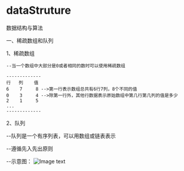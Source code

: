 # dataStruture
数据结构与算法

一、稀疏数组和队列

1、稀疏数组

    --当一个数组中大部分是0或者相同的数时可以使用稀疏数组
    
    -------------
    行   列    值
    6    7     8 -->第一行表示数组总共有6行7列，8个不同的值
    0    3     4 -->除第一行外，其他行数据表示原始数组中第几行第几列的值是多少
    2    1     5
    ...
    -------------

2、队列

  --队列是一个有序列表，可以用数组或链表表示
  
  --遵循先入先出原则
  
  --示意图：
  ![Image text](https://raw.githubusercontent.com/wnhub/images/master/readme/%E9%98%9F%E5%88%97%E7%A4%BA%E6%84%8F%E5%9B%BE_meitu_1.jpg?token=AJNOIZ6IGH7A5FHPE4UAIMK5NC56E)
  
  
